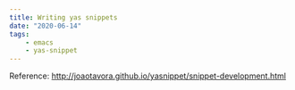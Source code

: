 ```yaml
---
title: Writing yas snippets
date: "2020-06-14"
tags:
    - emacs
    - yas-snippet
---
```


Reference:
http://joaotavora.github.io/yasnippet/snippet-development.html
